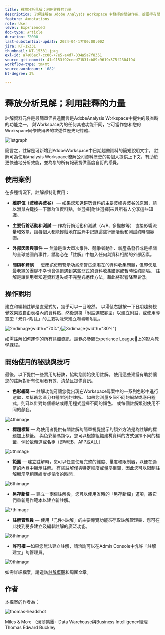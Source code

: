 ```yaml
---
title: 釋放分析見解；利用註釋的力量
description: 了解註解在 Adob​​e Analysis Workspace 中發揮的關鍵作用，並獲得有關善加使用註解的實用技巧。將您的資料瞭解與共同作業提升到新的高度，在此過程中擷取更豐富的分析見解。
feature: Annotations
role: User
level: Experienced
doc-type: Article
duration: 72000
last-substantial-update: 2024-04-17T00:00:00Z
jira: KT-15331
thumbnail: KT-15331.jpeg
exl-id: a7e06ac7-cc06-47e5-a4d7-834a5a7f8351
source-git-commit: 41e1153f92ceed71831cb89c9619c375f2304194
workflow-type: tm+mt
source-wordcount: '682'
ht-degree: 3%

---
```


# 釋放分析見解；利用註釋的力量

註解資料元件是最簡單但長遠而言是AdobeAnalysis Workspace中提供的最省時的功能之一。 與Workspace內的任何其他功能不同，它可當作您和您的Workspace同僚使用者的敘述性歷史記憶體。

![1stgraph](assets/1stgraph.png)

簡言之，註解是可新增到AdobeWorkspace中日期趨勢資料的簡短說明文字。 註解可為使用Analysis Workspace瞭解公司資料歷史的每個人提供上下文，有助於更快速地分析效能，並為您的所有報表提供高度自訂的感覺。

## 使用案例

在多種情況下，註解都特別實用：

- **離群值（波峰與波谷）** — 如果您知道趨勢資料的主要波峰與波谷的原因，請以滑鼠右鍵按一下離群值資料點，並選擇[附註選擇]來與所有人分享這些知識。

- **主要行銷活動和測試** — 作為行銷活動和測試（A/B、多變數等） 直接影響流量和效能，讓每個人都能輕鬆地在註解中記錄這些行銷活動和測試的時間範圍。

- **外部因素與事件** — 無論是重大單次事件、競爭者動作、新產品發行或是相關的全球或國內事件，請務必在「註解」中加入任何與資料相關的外部因素。

- **間隔和錯誤** — 您應該使用警示功能來警告您潛在的資料收集問題，但即使是最老練的團隊不幸也會偶爾遇到某些形式的資料收集錯誤或暫時性的間隔。 註解是讓使用者知道資料遺失或不完整的絕佳方法，藉此將影響降至最低。

## 操作說明

建立和編輯註解是直覺式的，幾乎可以一目瞭然。 以滑鼠右鍵按一下日期趨勢視覺效果或自由表格內的資料點，然後選擇「附註選取範圍」以建立附註，或使用導覽至「元件>附註」的主要功能來建立和編輯附註。

![2ndimage](assets/2ndimage.png){width="70%"}![3rdimage](assets/3rdimage.png){width="30%"}


如需註解如何運作的所有詳細資訊，請務必參閱Experience League[&#128279;](https://experienceleague.adobe.com/zh-hant/docs/analytics-learn/tutorials/analysis-workspace/navigating-workspace-projects/annotations-in-analysis-workspace)上的影片教學課程。

## 開始使用的秘訣與技巧

最後，以下提供一些實用的秘訣，協助您開始使用註解。  使用這些建議有助於讓您的註解對所有使用者有效、清楚且提供資訊。

- **色彩編碼** — 註解功能可讓您從出現在Workspace專案中的一系列色彩中進行選取，以幫助您區分各種型別的註解。 如果您測量多個不同的網站或應用程式，則可以針對每個網站或應用程式選擇不同的顏色。 或每個註解類別使用不同的顏色。

![4thimage](assets/4thimage.png)

- **標題標籤** — 為使用者提供有關註解的簡單視覺提示的額外方法是為註解的標題加上標籤。 與色彩編碼類似，您可以根據組織建構資料的方式選擇不同的標籤，例如依頻道或名稱（即WEB、APP或ALL）

![5thimage](assets/5thimage.png)

- **範圍** — 建立註解時，您可以任意使用完整的維度、量度和限制器，以便在適當的內容中顯示註解。 有些註解僅與特定維度或量度相關，因此您可以限制註解顯示至相應維度或量度的時間。

![6thimage](assets/6thimage.png)

- **另存新檔** — 建立一兩個註解後，您可以使用省時的「另存新檔」選項，將它們重新用作範本以建立新註解。

![7thimage](assets/7thimage.png)

- **註解管理員** — 使用「元件>註解」的主要導覽功能來存取註解管理員，您可在此找到更多建立及編輯註解的廣泛功能。

![8thimage](assets/8thimage.png)


- **許可權 —**&#x200B;如果您無法建立註解，請洽詢可以在Admin Console中允許「註解建立」的管理員。

![9thimage](assets/9thimage.png)

如需詳細檔案，請造訪[註解概觀](https://experienceleague.adobe.com/zh-hant/docs/analytics/analyze/analysis-workspace/components/annotations/overview)和周圍文章。

## 作者

本檔案的作者為：

![thomas-headshot](assets/thomas-headshot.png)

Miles &amp; More （漢莎集團）Data Warehouse與Business Intelligence經理Thomas Edward Buckley

